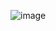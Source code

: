 ![image](https://github.com/sanjeevkumarSaravanan/FACETICKET/assets/121294053/f5c57df4-6142-42e4-8be4-3d92a6901b7e)
